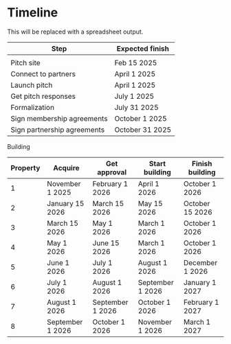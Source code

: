 # Timeline

This will be replaced with a spreadsheet output.

|Step|Expected finish|
|----|---------------|
| | |
|Pitch site|Feb 15 2025|
|Connect to partners|April 1 2025|
|Launch pitch |April 1 2025|
|Get pitch responses|July 1 2025|
|Formalization|July 31 2025|
|Sign membership agreements|October 1 2025|
|Sign partnership agreements|October 31 2025|

Building

|Property|Acquire|Get approval|Start building|Finish building|
|--------|-------|------------|--------------|---------------|
|1|November 1 2025 |February 1 2026 |April 1 2026 |October 1 2026|
|2|January 15 2026 |March 15 2026 |May 15 2026 |October 15 2026|
|3|March 15 2026 |May 1 2026 |March 1 2026 |October 1 2026|
|4|May 1 2026 |June 15 2026 |March 1 2026 |October 1 2026|
|5|June 1 2026 |July 1 2026 |August 1 2026 |December 1 2026|
|6|July 1 2026 |August 1 2026 |September 1 2026 |January 1 2027|
|7|August 1 2026 |September 1 2026 |October 1 2026 |February 1 2027|
|8|September 1 2026 |October 1 2026 |November 1 2026 |March 1 2027|

